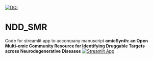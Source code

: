 [![DOI](https://zenodo.org/badge/614600484.svg)](https://zenodo.org/badge/latestdoi/614600484)
# NDD_SMR
Code for streamlit app to accompany manuscript **omicSynth: an Open Multi-omic Community Resource for Identifying Druggable Targets across Neurodegenerative Diseases**
[![Streamlit App](https://static.streamlit.io/badges/streamlit_badge_black_white.svg)](https://nih-card-ndd-smr-home-syboky.streamlit.app/)
